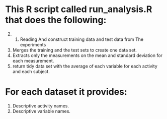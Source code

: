 This R script called run_analysis.R that does the following: 
============================================================
2. 1. Reading And construct training data and test data from The experiments
2. Merges the training and the test sets to create one data set.
3. Extracts only the measurements on the mean and standard deviation for each measurement. 
4. return tidy data set with the average of each variable for each activity and each subject.

For each dataset it provides:
======================================
1. Descriptive activity names.
2. Descriptive variable names.
 

